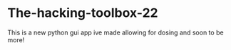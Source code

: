 # The-hacking-toolbox-22
This is a new python gui app ive made allowing for dosing and soon to be more!
